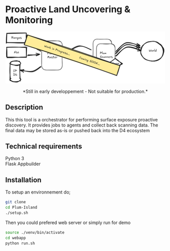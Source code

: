 # Proactive Land Uncovering & Monitoring 
<p align="center">
  <img alt="d4-Plum-Island" src="https://raw.githubusercontent.com/D4-project/Plum-Island/master/documentation/media/plum-overview.png" />
</p>

<center>
*Still in early developpement - Not suitable for production.*
</center>

## Description
This this tool is a orchestrator for performing surface exposure proactive discovery.
It provides jobs to agents and collect back scanning data. The final data may be stored
as-is or pushed back into the D4 ecosystem

## Technical requirements
Python 3  
Flask Appbuilder  

## Installation

To setup an environnement do;

```bash
git clone 
cd Plum-Island
./setup.sh
```
Then you could prefered web server or simply run for demo

```bash
source ./venv/bin/activate  
cd webapp  
python run.sh  
```